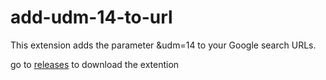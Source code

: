 # add-udm-14-to-url
This extension adds the parameter &amp;udm=14 to your Google search URLs.

go to [releases](https://github.com/gdsonicpython/add-udm-14-to-url/releases) to download the extention
